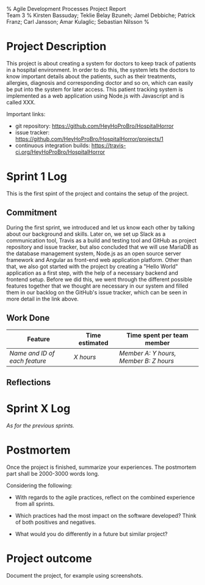 % Agile Development Processes Project Report  
  Team 3
% Kirsten Bassuday; Teklie Belay Bzuneh; Jamel Debbiche; Patrick Franz; Carl Jansson; Amar Kulaglic; Sebastian Nilsson
%

<!---
This is the project report template.
Fill it out over the course of the project.
--->

# Project Description
<!---
Include the project description from the assignment,
your chosen target platform,
programming language,
and a name for the software.
--->
This project is about creating a system for doctors to keep track of patients in a hospital environment. In order to do this, the system lets the doctors to know important details about the patients, such as their treatments, allergies, diagnosis and corresponding doctor and so on, which can easily be put into the system for later access. This patient tracking system is implemented as a web application using Node.js with Javascript and is called XXX.

Important links:

- git repository: https://github.com/HeyHoProBro/HospitalHorror
- issue tracker: https://github.com/HeyHoProBro/HospitalHorror/projects/1
- continuous integration builds: https://travis-ci.org/HeyHoProBro/HospitalHorror

# Sprint 1 Log
<!---
Per sprint, fill out one sprint log section and its subsections.
--->
This is the first spint of the project and contains the setup of the project.

## Commitment
<!---
List the features/stories that the team committed to finish during the sprint.
--->
During the first sprint, we introduced and let us know each other by talking about our background and skills. Later on, we set up Slack as a communication tool, Travis as a build and testing tool and GitHub as project repository and issue tracker, but also concluded that we will use MariaDB as the database management system, Node.js as an open source server framework and Angular as front-end web application platform. Other than that, we also got started with the project by creating a "Hello World" application as a first step, with the help of a necessary backend and frontend setup. Before we did this, we went through the different possible features together that we thought are necessary in our system and filled them in our backlog on the GitHub's issue tracker, which can be seen in more detail in the link above.

## Work Done
<!---
Log what was accomplished, and how.
Please report on all activities; for example, in addition to coding, planning and design discussion.
--->

Feature | Time estimated | Time spent per team member
--------|----------------|--------
*Name and ID of each feature* | *X hours* | *Member A: Y hours, Member B: Z hours*

## Reflections
<!---
Reflect on how the work worked.
This data will form the basis for your final reflection.
As the postmortem will be a writeup, it's fine to use shorthand notes, bullet list, and similar.
Keep within 1000-1500 words. Discuss any deviations from the sprint commitment. Reflect on the agile practice practiced:
- Did your experience correspond to or contradict with what literature claims?
    - Analysis of why. Mostly interesting if something unexpected happens, but even
      if everything runs according to plan, reflecting on the underlying mechanisms
      can be interesting.
- How did the practices interact?
  Did they complement or counteract each other?
- How efficient were the practices, given the time they took to use?
---->


# Sprint X Log
*As for the previous sprints.*


# Postmortem
Once the project is finished, summarize your experiences.
The postmortem part shall be 2000-3000 words long.

Considering the following:

- With regards to the agile practices, reflect on the combined experience from all sprints.

- Which practices had the most impact on the software developed?
  Think of both positives and negatives.

- What would you do differently in a future but similar project?


# Project outcome
Document the project, for example using screenshots.


